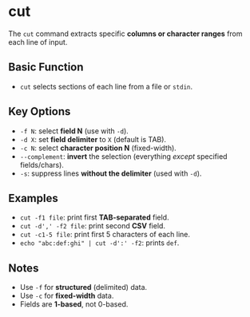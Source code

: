 # cut

The `cut` command extracts specific **columns or character ranges** from each line of input.


## Basic Function

* `cut` selects sections of each line from a file or `stdin`.

## Key Options

* `-f N`: select **field N** (use with `-d`).
* `-d X`: set **field delimiter** to `X` (default is TAB).
* `-c N`: select **character position N** (fixed-width).
* `--complement`: **invert** the selection (everything *except* specified fields/chars).
* `-s`: suppress lines **without the delimiter** (used with `-d`).

## Examples

* `cut -f1 file`: print first **TAB-separated** field.
* `cut -d',' -f2 file`: print second **CSV** field.
* `cut -c1-5 file`: print first 5 characters of each line.
* `echo "abc:def:ghi" | cut -d':' -f2`: prints `def`.

## Notes

* Use `-f` for **structured** (delimited) data.
* Use `-c` for **fixed-width** data.
* Fields are **1-based**, not 0-based.

